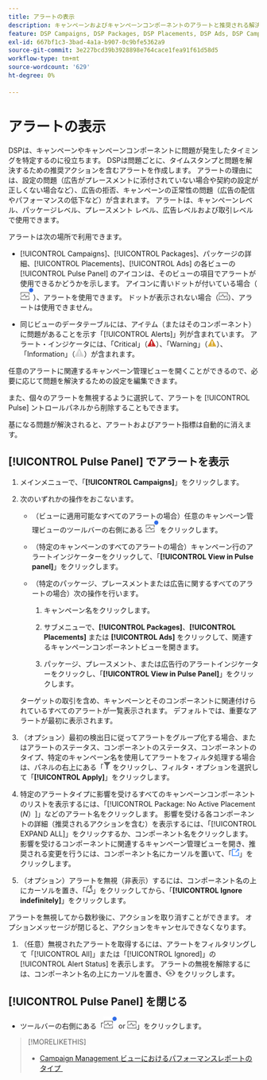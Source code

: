 ```yaml
---
title: アラートの表示
description: キャンペーンおよびキャンペーンコンポーネントのアラートと推奨される解決策を表示する方法について説明します。
feature: DSP Campaigns, DSP Packages, DSP Placements, DSP Ads, DSP Campaign Data Views
exl-id: 667bf1c3-3bad-4a1a-b907-0c9bfe5362a9
source-git-commit: 3e227bcd39b3928898e764cace1fea91f61d58d5
workflow-type: tm+mt
source-wordcount: '629'
ht-degree: 0%

---
```


# アラートの表示

DSPは、キャンペーンやキャンペーンコンポーネントに問題が発生したタイミングを特定するのに役立ちます。 DSPは問題ごとに、タイムスタンプと問題を解決するための推奨アクションを含むアラートを作成します。 アラートの理由には、設定の問題（広告がプレースメントに添付されていない場合や契約の設定が正しくない場合など）、広告の拒否、キャンペーンの正常性の問題（広告の配信やパフォーマンスの低下など）が含まれます。 アラートは、キャンペーンレベル、パッケージレベル、プレースメント レベル、広告レベルおよび取引レベルで使用できます。

アラートは次の場所で利用できます。

* [!UICONTROL Campaigns]、[!UICONTROL Packages]、パッケージの詳細、[!UICONTROL Placements]、[!UICONTROL Ads] の各ビューの [!UICONTROL Pulse Panel] のアイコンは、そのビューの項目でアラートが使用できるかどうかを示します。 アイコンに青いドットが付いている場合（![&#x200B; アラートが使用可能な場合は Pulse Panel アイコン &#x200B;](/help/dsp/assets/alerts-panel.png " アラートが使用可能な場合は Pulse Panel アイコン ")）、アラートを使用できます。 ドットが表示されない場合（![アラートが利用できない場合の Pulse Panel アイコン](/help/dsp/assets/alerts-panel-empty.png "アラートが利用できない場合の Pulse Panel アイコン")）、アラートは使用できません。

* 同じビューのデータテーブルには、アイテム（またはそのコンポーネント）に問題があることを示す「[!UICONTROL Alerts]」列が含まれています。 アラート・インジケータには、「Critical」（![Critical](/help/dsp/assets/indicator-critical.png "Critical")）、「Warning」（![警告](/help/dsp/assets/indicator-warning.png "警告")）、「Information」（![Information](/help/dsp/assets/indicator-information.png "Information")）が含まれます。

任意のアラートに関連するキャンペーン管理ビューを開くことができるので、必要に応じて問題を解決するための設定を編集できます。

また、個々のアラートを無視するように選択して、アラートを [!UICONTROL Pulse] ントロールパネルから削除することもできます。

基になる問題が解決されると、アラートおよびアラート指標は自動的に消えます。

## [!UICONTROL Pulse Panel] でアラートを表示

1. メインメニューで、「**[!UICONTROL Campaigns]**」をクリックします。

1. 次のいずれかの操作をおこないます。

   * （ビューに適用可能なすべてのアラートの場合）任意のキャンペーン管理ビューのツールバーの右側にある ![&#x200B; アラートが使用可能な場合はパルスパネルアイコン &#x200B;](/help/dsp/assets/alerts-panel.png " アラートが使用可能な場合はパルスパネルアイコン ") をクリックします。

   * （特定のキャンペーンのすべてのアラートの場合）キャンペーン行のアラートインジケーターをクリックして、「**[!UICONTROL View in Pulse panel]**」をクリックします。

   * （特定のパッケージ、プレースメントまたは広告に関するすべてのアラートの場合）次の操作を行います。

      1. キャンペーン名をクリックします。

      1. サブメニューで、**[!UICONTROL Packages]**、**[!UICONTROL Placements]** または **[!UICONTROL Ads]** をクリックして、関連するキャンペーンコンポーネントビューを開きます。

      1. パッケージ、プレースメント、または広告行のアラートインジケーターをクリックし、「**[!UICONTROL View in Pulse Panel]**」をクリックします。

   ターゲットの取引を含め、キャンペーンとそのコンポーネントに関連付けられているすべてのアラートが一覧表示されます。 デフォルトでは、重要なアラートが最初に表示されます。

1. （オプション）最初の検出日に従ってアラートをグループ化する場合、またはアラートのステータス、コンポーネントのステータス、コンポーネントのタイプ、特定のキャンペーン名を使用してアラートをフィルタ処理する場合は、パネルの右上にある「![&#x200B; フィルタ」ボタン &#x200B;](/help/dsp/assets/filter.png) をクリックし、フィルタ・オプションを選択して「**[!UICONTROL Apply]**」をクリックします。

1. 特定のアラートタイプに影響を受けるすべてのキャンペーンコンポーネントのリストを表示するには、「[!UICONTROL Package: No Active Placement (*N*） &#x200B;]」などのアラート名をクリックします。 影響を受ける各コンポーネントの詳細（推奨されるアクションを含む）を表示するには、「[!UICONTROL EXPAND ALL]」をクリックするか、コンポーネント名をクリックします。 影響を受けるコンポーネントに関連するキャンペーン管理ビューを開き、推奨される変更を行うには、コンポーネント名にカーソルを置いて、「![&#x200B; ビューに移動 &#x200B;](/help/dsp/assets/go-to-view.png " ビューに移動 ")」をクリックします。

1. （オプション）アラートを無視（非表示）するには、コンポーネント名の上にカーソルを置き、「![&#x200B; 無視 &#x200B;](/help/dsp/assets/alert-ignore.png " 無視 ")」をクリックしてから、「**[!UICONTROL Ignore indefinitely]**」をクリックします。<!-- **[!UICONTROL Ignore alert for three days]**, **[!UICONTROL Ignore alert until next check]**, or **[!UICONTROL Ignore indefinitely] -->

アラートを無視してから数秒後に、アクションを取り消すことができます。 オプションメッセージが閉じると、アクションをキャンセルできなくなります。

1. （任意）無視されたアラートを取得するには、アラートをフィルタリングして「[!UICONTROL All]」または「[!UICONTROL Ignored]」の [!UICONTROL Alert Status] を表示します。 アラートの無視を解除するには、コンポーネント名の上にカーソルを置き、![Un-ignore](/help/dsp/assets/alert-un-ignore.png "Un-ignore") をクリックします。

## [!UICONTROL Pulse Panel] を閉じる

* ツールバーの右側にある「![Pulse Panel icon when alerts available](/help/dsp/assets/alerts-panel.png "Pulse Panel icon when alerts available") or ![アラートが利用できない場合の Pulse Panel アイコン](/help/dsp/assets/alerts-panel-empty.png "アラートが利用できない場合の Pulse Panel アイコン")」をクリックします。

>[!MORELIKETHIS]
>
>* [Campaign Management ビューにおけるパフォーマンスレポートのタイプ &#x200B;](campaign-reports-about.md)
